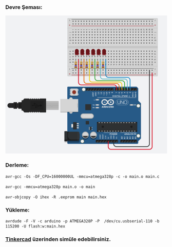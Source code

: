 ### Devre Şeması:

[![](https://github.com/Mona-Roza/c_arduino_trials/blob/main/arduino_trial_11/circuit_diagram.png)](https://github.com/Mona-Roza/c_arduino_trials/blob/main/arduino_trial_11/circuit_diagram.png)


### Derleme:

``` 
avr-gcc -Os -DF_CPU=16000000UL -mmcu=atmega328p -c -o main.o main.c

avr-gcc -mmcu=atmega328p main.o -o main

avr-objcopy -O ihex -R .eeprom main main.hex
```

### Yükleme:

```
avrdude -F -V -c arduino -p ATMEGA328P -P  /dev/cu.usbserial-110 -b 115200 -U flash:w:main.hex
```
### [Tinkercad](https://www.tinkercad.com/things/h3dHzyGhtCk) üzerinden simüle edebilirsiniz.
